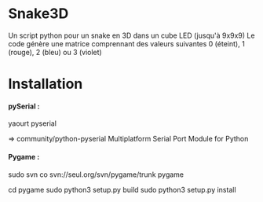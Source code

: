 Snake3D
=======

Un script python pour un snake en 3D dans un cube LED (jusqu'à 9x9x9)
Le code génère une matrice comprennant des valeurs suivantes 0 (éteint), 1 (rouge), 2 (bleu) ou 3 (violet)

Installation
=======

#### pySerial :

yaourt pyserial

=>	community/python-pyserial
    	Multiplatform Serial Port Module for Python


#### Pygame :

sudo svn co svn://seul.org/svn/pygame/trunk pygame

cd pygame
sudo python3 setup.py build
sudo python3 setup.py install
